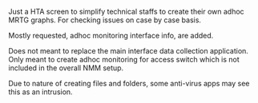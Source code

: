 Just a HTA screen to simplify technical staffs to create their own adhoc MRTG graphs. For checking issues on case by case basis.

Mostly requested, adhoc monitoring interface info, are added.

Does not meant to replace the main interface data collection application. 
Only meant to create adhoc monitoring for access switch which is not included in the overall NMM setup.

Due to nature of creating files and folders, some anti-virus apps may see this as an intrusion. 

